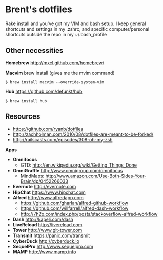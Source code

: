 # Brent's dotfiles

Rake install and you've got my VIM and bash setup. I keep general shortcuts and settings in my 
.zshrc, and specific computer/personal shortcuts outside the repo in my ~/.bash_profile

## Other necessities

**Homebrew** http://mxcl.github.com/homebrew/

**Macvim** brew install (gives me the mvim command)

```terminal
$ brew install macvim --override-system-vim
```

**Hub** https://github.com/defunkt/hub
```terminal
$ brew install hub
```



## Resources

* https://github.com/ryanb/dotfiles
* http://zachholman.com/2010/08/dotfiles-are-meant-to-be-forked/
* http://railscasts.com/episodes/308-oh-my-zsh
 

**Apps**
* **Omnifocus**
  * GTD: http://en.wikipedia.org/wiki/Getting_Things_Done
* **OmniGraffle** http://www.omnigroup.com/omnifocus
  * MindMaps: http://www.amazon.com/Use-Both-Sides-Your-Brain/dp/0452266033 
* **Evernote** http://evernote.com
* **HipChat** https://www.hipchat.com
* **Alfred** http://www.alfredapp.com
  * https://github.com/gharlan/alfred-github-workflow
  * https://github.com/willfarrell/alfred-dash-workflow
  * http://7h2o.com/index.php/posts/stackoverflow-alfred-workflow
* **Dash** http://kapeli.com/dash
* **LiveReload** http://livereload.com
* **Tower** http://www.git-tower.com
* **Transmit** https://panic.com/transmit
* **CyberDuck** http://cyberduck.io
* **SequelPro** http://www.sequelpro.com
* **MAMP** http://www.mamp.info
